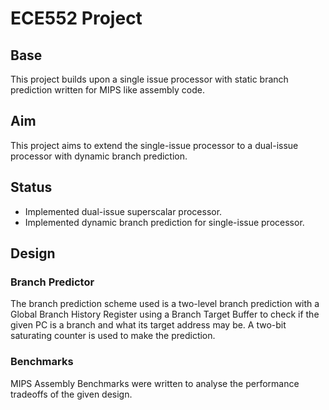 # ECE552 Project
## Base
This project builds upon a single issue processor with static branch prediction written for MIPS like assembly code.

## Aim
This project aims to extend the single-issue processor to a dual-issue processor with dynamic branch prediction.

## Status
- Implemented dual-issue superscalar processor.
- Implemented dynamic branch prediction for single-issue processor.

## Design
### Branch Predictor
The branch prediction scheme used is a two-level branch prediction with a Global Branch History Register using a Branch Target Buffer to check if the given PC is a branch and what its target address may be. A two-bit saturating counter is used to make the prediction.

### Benchmarks
MIPS Assembly Benchmarks were written to analyse the performance tradeoffs of the given design.
